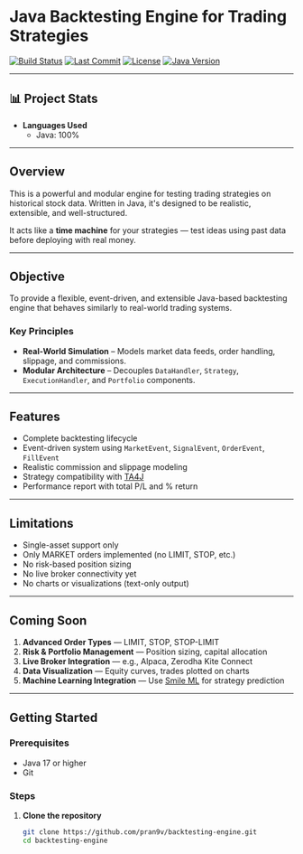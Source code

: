# Java Backtesting Engine for Trading Strategies

[![Build Status](https://img.shields.io/badge/build-passing-brightgreen.svg)](https://github.com/pran9v/backtesting-engine/actions)
[![Last Commit](https://img.shields.io/github/last-commit/pran9v/backtesting-engine.svg)](https://github.com/pran9v/backtesting-engine/commits/main)
[![License](https://img.shields.io/github/license/pran9v/backtesting-engine.svg)](https://github.com/pran9v/backtesting-engine/blob/main/LICENSE)
[![Java Version](https://img.shields.io/badge/java-17%2B-blue.svg)](https://openjdk.org/)

---

## 📊 Project Stats

- **Languages Used**
  - Java: 100%

---

## Overview

This is a powerful and modular engine for testing trading strategies on historical stock data. Written in Java, it's designed to be realistic, extensible, and well-structured.

It acts like a **time machine** for your strategies — test ideas using past data before deploying with real money.

---

## Objective

To provide a flexible, event-driven, and extensible Java-based backtesting engine that behaves similarly to real-world trading systems.

### Key Principles

- **Real-World Simulation** – Models market data feeds, order handling, slippage, and commissions.
- **Modular Architecture** – Decouples `DataHandler`, `Strategy`, `ExecutionHandler`, and `Portfolio` components.

---

## Features

- Complete backtesting lifecycle
- Event-driven system using `MarketEvent`, `SignalEvent`, `OrderEvent`, `FillEvent`
- Realistic commission and slippage modeling
- Strategy compatibility with [TA4J](https://github.com/ta4j/ta4j)
- Performance report with total P/L and % return

---

## Limitations

- Single-asset support only
- Only MARKET orders implemented (no LIMIT, STOP, etc.)
- No risk-based position sizing
- No live broker connectivity yet
- No charts or visualizations (text-only output)

---

## Coming Soon

1. **Advanced Order Types** — LIMIT, STOP, STOP-LIMIT
2. **Risk & Portfolio Management** — Position sizing, capital allocation
3. **Live Broker Integration** — e.g., Alpaca, Zerodha Kite Connect
4. **Data Visualization** — Equity curves, trades plotted on charts
5. **Machine Learning Integration** — Use [Smile ML](https://haifengl.github.io/smile/) for strategy prediction

---

## Getting Started

### Prerequisites

- Java 17 or higher  
- Git

### Steps

1. **Clone the repository**
   ```bash
   git clone https://github.com/pran9v/backtesting-engine.git
   cd backtesting-engine
